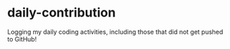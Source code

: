 # daily-contribution

Logging my daily coding activities, including those that did not get pushed to GitHub!
